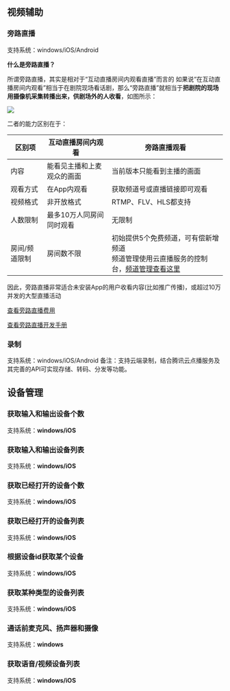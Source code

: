 ## 视频辅助

### 旁路直播
支持系统：windows/iOS/Android

**什么是旁路直播？**

所谓旁路直播，其实是相对于“互动直播房间内观看直播”而言的
如果说“在互动直播房间内观看”相当于在剧院现场看话剧，那么“旁路直播”就相当于**把剧院的现场用摄像机采集转播出来，供剧场外的人收看**，如图所示：

![](//mccdn.qcloud.com/static/img/486eae67c134e6e4bb3351b0b7ea45cf/image.jpg)

二者的能力区别在于：

| 区别项 | 互动直播房间内观看 | 旁路直播观看 |
|---------|---------|---------|
| 内容 | 能看见主播和上麦观众的画面 | 当前版本只能看到主播的画面 |
| 观看方式 | 在App内观看 | 获取频道号或直播链接即可观看 |
| 视频格式 | 非开放格式 | RTMP、FLV、HLS都支持 |
| 人数限制 | 最多10万人同房间同时观看 | 无限制 |
| 房间/频道限制 | 房间数不限 | 初始提供5个免费频道，可有偿新增频道</br>频道管理使用云直播服务的控制台，[频道管理查看这里](https://www.qcloud.com/doc/product/267/4697) |

因此，旁路直播非常适合未安装App的用户收看内容(比如推广传播)，或超过10万并发的大型直播活动

[查看旁路直播费用](https://www.qcloud.com/doc/product/268/5129#1..E6.97.81.E8.B7.AF.E7.9B.B4.E6.92.AD.E8.AE.A1.E8.B4.B9)

[查看旁路直播开发手册](https://www.qcloud.com/doc/product/268/3219)


### 录制
支持系统：windows/iOS/Android
备注：支持云端录制，结合腾讯云点播服务及其完善的API可实现存储、转码、分发等功能。



## 设备管理
### 获取输入和输出设备个数	
支持系统：**windows/iOS**

### 获取输入和输出设备列表	
支持系统：**windows/iOS**

### 获取已经打开的设备个数	
支持系统：**windows/iOS**

### 获取已经打开的设备列表	
支持系统：**windows/iOS**

### 根据设备id获取某个设备	
支持系统：**windows/iOS**

### 获取某种类型的设备列表	
支持系统：**windows/iOS**

### 通话前麦克风、扬声器和摄像
支持系统：**windows**

### 获取语音/视频设备列表	
支持系统：**windows/iOS**
